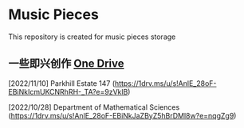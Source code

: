 # Music Pieces

This repository is created for music pieces storage

## 一些即兴创作 [One Drive](https://1drv.ms/u/s!AnlE_28oF-EBiNkHQdXCJ_2AVC9jXA?e=kHX6My)
[2022/11/10] Parkhill Estate 147 (https://1drv.ms/u/s!AnlE_28oF-EBiNkIcmUKCNRhRH-_TA?e=9zVklB)

[2022/10/28] Department of Mathematical Sciences  (https://1drv.ms/u/s!AnlE_28oF-EBiNkJaZByZ5hBrDMl8w?e=nqgZg9)
